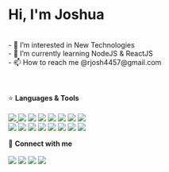 <h1>Hi, I'm Joshua</h1>
<br />
- 👀 I’m interested in New Technologies<br />
- 🌱 I’m currently learning NodeJS & ReactJS<br />
- 📫 How to reach me @rjosh4457@gmail.com<br />


<br /><br />
⭐ **Languages & Tools**
<br /><br />
<a href="https://www.w3schools.com/js/" target="_blank"><img src="https://img.icons8.com/color/48/000000/javascript--v1.png"/>
<a href="https://www.w3schools.com/cs/index.php" target="_blank"><img src="https://img.icons8.com/ios-filled/50/000000/c-sharp-logo.png"/></a>
<a href="https://nodejs.org" target="_blank"><img src="https://img.icons8.com/color/48/000000/nodejs.png"/></a>
<a href="https://reactjs.org/" target="_blank"><img src="https://img.icons8.com/external-tal-revivo-color-tal-revivo/48/000000/external-react-a-javascript-library-for-building-user-interfaces-logo-color-tal-revivo.png"/></a>
<a href="https://code.visualstudio.com/" target="_blank"><img src="https://img.icons8.com/color/48/000000/visual-studio-code-2019.png"/></a>
<a href="https://graphql.org/" target="_blank"><img src="https://img.icons8.com/color/48/000000/graphql.png"/></a>
<a href="https://angular.io" target="_blank"><img src="https://img.icons8.com/color/48/000000/angularjs.png"/></a>
<a href="https://www.typescriptlang.org/" target="_blank"><img src="https://img.icons8.com/color/48/000000/typescript.png"/></a>
<br />
<a href="https://www.apollographql.com/" target="_blank"><img src="https://img.icons8.com/color/48/000000/apollo.png"/></a>
<a href="https://www.w3schools.com/html/default.asp" target="_blank"><img src="https://img.icons8.com/color/48/000000/html-5--v1.png"/></a>
<a href="https://www.php.net/" target="_blank"><img src="https://img.icons8.com/external-those-icons-flat-those-icons/48/000000/external-PHP-programming-and-development-those-icons-flat-those-icons.png"/></a>
<a href="https://www.w3schools.com/css/" target="_blank"><img src="https://img.icons8.com/color/48/000000/css3.png"/></a>
<a href="https://sass-lang.com" target="_blank"><img src="https://img.icons8.com/color/48/000000/sass.png"/></a>
<a href="https://www.mysql.com" target="_blank"><img src="https://img.icons8.com/fluency/48/000000/mysql-logo.png"/></a>
<a href="https://heroku.com" target="_blank"><img src="https://img.icons8.com/color/48/000000/heroku.png"/></a>
<a href="https://www.postgresql.org/" target="_blank"><img src="https://img.icons8.com/color/48/000000/postgreesql.png"/><a/>

🔗 **Connect with me**
<br /><br />
<a href="https://facebook.com/rjosh041" target="_blank"><img src="https://img.icons8.com/fluency/48/000000/facebook-new.png"/></a>
<a href="#" target="_blank"><img src="https://img.icons8.com/fluency/48/000000/twitter.png"/></a>
<a href="#" target="_blank"><img src="https://img.icons8.com/color/48/000000/linkedin-circled--v5.png"/></a>
<img src="https://img.icons8.com/fluency/48/000000/instagram-new.png"/>

